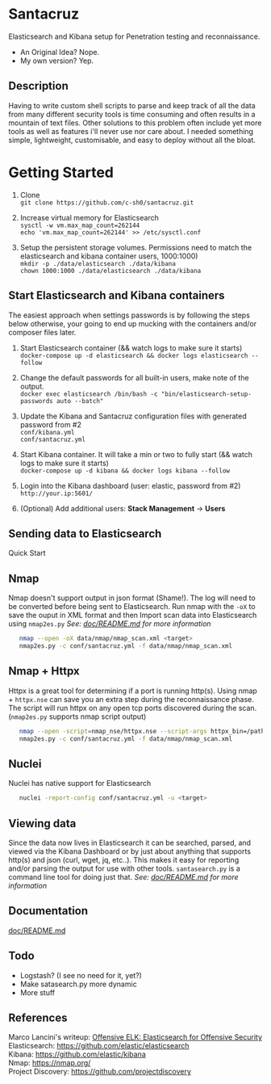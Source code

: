 # Santacruz
Elasticsearch and Kibana setup for Penetration testing and reconnaissance. 
* An Original Idea? Nope. 
* My own version? Yep. 

## Description
Having to write custom shell scripts to parse and keep track of all the data from many different security tools is time consuming and often results in a mountain of text files. Other solutions to this problem often include yet more tools as well as features i'll never use nor care about. I needed something simple, lightweight, customisable, and easy to deploy without all the bloat.

# Getting Started
1. Clone<br> 
   ```git clone https://github.com/c-sh0/santacruz.git```

2. Increase virtual memory for Elasticsearch<br>
   ```sysctl -w vm.max_map_count=262144```<br>
   ```echo 'vm.max_map_count=262144' >> /etc/sysctl.conf```

3. Setup the persistent storage volumes. Permissions need to match the elasticsearch and kibana container users, 1000:1000)<br>
   ```mkdir -p ./data/elasticsearch ./data/kibana```<br>
   ```chown 1000:1000 ./data/elasticsearch ./data/kibana```

## Start Elasticsearch and Kibana containers
The easiest approach when settings passwords is by following the steps below otherwise, your going to end up mucking with the containers and/or composer files later.
1. Start Elasticsearch container (&& watch logs to make sure it starts)<br>
   ```docker-compose up -d elasticsearch && docker logs elasticsearch --follow```

2. Change the default passwords for all built-in users, make note of the output.<br>
   ```docker exec elasticsearch /bin/bash -c "bin/elasticsearch-setup-passwords auto --batch"```
   
3. Update the Kibana and Santacruz configuration files with generated password from #2<br>
   ```conf/kibana.yml```<br>
   ```conf/santacruz.yml```

4. Start Kibana container. It will take a min or two to fully start (&& watch logs to make sure it starts)<br>
   ```docker-compose up -d kibana && docker logs kibana --follow```

5. Login into the Kibana dashboard (user: elastic, password from #2)<br>
   ```http://your.ip:5601/```

6. (Optional) Add additional users: **Stack Management** -> **Users**

## Sending data to Elasticsearch
Quick Start

## Nmap
Nmap doesn't support output in json format (Shame!). The log will need to be converted before being sent to Elasticsearch. Run nmap with the `-oX` to save the ouput in XML format and then Import scan data into Elasticsearch using `nmap2es.py` *See: <a href="doc/README.md" target="_blank">doc/README.md</a> for more information*
   ```sh
      nmap --open -oX data/nmap/nmap_scan.xml <target>
      nmap2es.py -c conf/santacruz.yml -f data/nmap/nmap_scan.xml
   ```
   
## Nmap + Httpx
Httpx is a great tool for determining if a port is running http(s). Using nmap + `httpx.nse` can save you an extra step during the reconnaissance phase. The script will run httpx on any open tcp ports discovered during the scan. (`nmap2es.py` supports nmap script output)
   ```sh
      nmap --open -script=nmap_nse/httpx.nse --script-args httpx_bin=/path/to/httpx -oX data/nmap/nmap_scan.xml <target>
      nmap2es.py -c conf/santacruz.yml -f data/nmap/nmap_scan.xml
   ```
   
## Nuclei
Nuclei has native support for Elasticsearch  
   ```sh
      nuclei -report-config conf/santacruz.yml -u <target>
   ```

## Viewing data
Since the data now lives in Elasticsearch it can be searched, parsed, and viewed via the Kibana Dashboard or by just about anything that supports http(s) and json (curl, wget, jq, etc..). This makes it easy for reporting and/or parsing the output for use with other tools. `santasearch.py` is a command line tool for doing just that. *See: <a href="doc/README.md" target="_blank">doc/README.md</a> for more information*

## Documentation
<a href="doc/README.md" target="_blank">doc/README.md</a>

## Todo
   * Logstash? (I see no need for it, yet?)
   * Make satasearch.py more dynamic
   * More stuff

## References
Marco Lancini's writeup: <a href="https://www.marcolancini.it/2018/blog-elk-for-nmap/" target="_blank">Offensive ELK: Elasticsearch for Offensive Security</a><br>
Elasticsearch: <a href="https://github.com/elastic/elasticsearch" target="_blank">https://github.com/elastic/elasticsearch</a><br>
Kibana: <a href="https://github.com/elastic/kibana" target="_blank">https://github.com/elastic/kibana</a><br>
Nmap: <a href="https://nmap.org/" target="_blank">https://nmap.org/</a><br>
Project Discovery: <a href="https://github.com/projectdiscovery" target="_blank">https://github.com/projectdiscovery</a><br>


